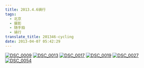 ```yaml
---
title: 2013.4.6骑行
tags:
  - 北京
  - 摄影
  - 随手拍
  - 骑行
translate_title: 201346-cycling
date: 2013-04-07 05:42:29
---
```


[![DSC_0009](http://www.joylab.cn/wp-content/uploads/2015/10/DSC_0009.jpg)](http://www.joylab.cn/wp-content/uploads/2015/10/DSC_0009.jpg) [![DSC_0013](http://www.joylab.cn/wp-content/uploads/2015/10/DSC_0013.jpg)](http://www.joylab.cn/wp-content/uploads/2015/10/DSC_0013.jpg) [![DSC_0017](http://www.joylab.cn/wp-content/uploads/2015/10/DSC_0017.jpg)](http://www.joylab.cn/wp-content/uploads/2015/10/DSC_0017.jpg) [![DSC_0019](http://www.joylab.cn/wp-content/uploads/2015/10/DSC_0019.jpg)](http://www.joylab.cn/wp-content/uploads/2015/10/DSC_0019.jpg) [![DSC_0027](http://www.joylab.cn/wp-content/uploads/2015/10/DSC_0027.jpg)](http://www.joylab.cn/wp-content/uploads/2015/10/DSC_0027.jpg)[![DSC_0054](http://www.joylab.cn/wp-content/uploads/2015/10/DSC_0054.jpg)](http://www.joylab.cn/wp-content/uploads/2015/10/DSC_0054.jpg)